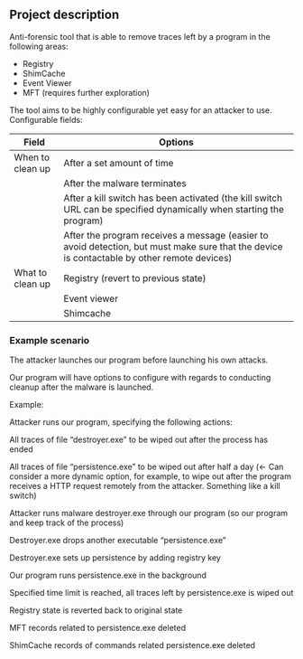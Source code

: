 ## Project description

Anti-forensic tool that is able to remove traces left by a program in the following areas:
- Registry
- ShimCache
- Event Viewer
- MFT (requires further exploration)

The tool aims to be highly configurable yet easy for an attacker to use.
Configurable fields:

| Field | Options |
| ----- | ------- |
| When to clean up | After a set amount of time |
| | After the malware terminates
| | After a kill switch has been activated (the kill switch URL can be specified dynamically when starting the program)
| | After the program receives a message (easier to avoid detection, but must make sure that the device is contactable by other remote devices)
| What to clean up | Registry (revert to previous state) |
| | Event viewer
| | Shimcache


### Example scenario
The attacker launches our program before launching his own attacks.

Our program will have options to configure with regards to conducting cleanup after the malware is launched.

Example:

Attacker runs our program, specifying the following actions:

All traces of file “destroyer.exe” to be wiped out after the process has ended

All traces of file “persistence.exe” to be wiped out after half a day (<- Can consider a more dynamic option, for example, to wipe out after the program receives a HTTP request remotely from the attacker. Something like a kill switch)

Attacker runs malware destroyer.exe through our program (so our program and keep track of the process)

Destroyer.exe drops another executable “persistence.exe”

Destroyer.exe sets up persistence by adding registry key

Our program runs persistence.exe in the background

Specified time limit is reached, all traces left by persistence.exe is wiped out

Registry state is reverted back to original state

MFT records related to persistence.exe deleted

ShimCache records of commands related persistence.exe deleted